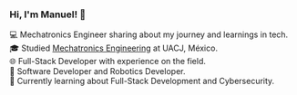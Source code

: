 ### Hi, I'm Manuel! 👋

💻 Mechatronics Engineer sharing about my journey and learnings in tech.<br/>
🎓 Studied [Mechatronics Engineering](https://www.uacj.mx/oferta/programas.html?programa=44400&94) at UACJ, México.<br/>
🌐 Full-Stack Developer with experience on the field.<br/>
🤖 Software Developer and Robotics Developer.<br/>
🔐 Currently learning about Full-Stack Development and Cybersecurity.